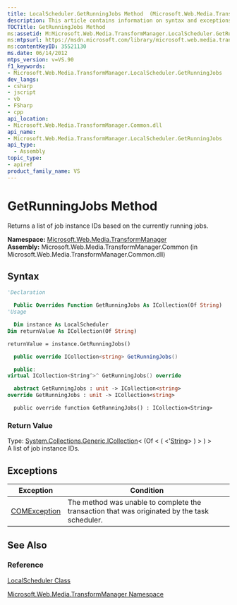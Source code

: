 ```yaml
---
title: LocalScheduler.GetRunningJobs Method  (Microsoft.Web.Media.TransformManager)
description: This article contains information on syntax and exceptions for the LocalScheduler.GetRunningJobs method.
TOCTitle: GetRunningJobs Method
ms:assetid: M:Microsoft.Web.Media.TransformManager.LocalScheduler.GetRunningJobs
ms:mtpsurl: https://msdn.microsoft.com/library/microsoft.web.media.transformmanager.localscheduler.getrunningjobs(v=VS.90)
ms:contentKeyID: 35521130
ms.date: 06/14/2012
mtps_version: v=VS.90
f1_keywords:
- Microsoft.Web.Media.TransformManager.LocalScheduler.GetRunningJobs
dev_langs:
- csharp
- jscript
- vb
- FSharp
- cpp
api_location:
- Microsoft.Web.Media.TransformManager.Common.dll
api_name:
- Microsoft.Web.Media.TransformManager.LocalScheduler.GetRunningJobs
api_type:
  - Assembly
topic_type:
- apiref
product_family_name: VS
---
```


# GetRunningJobs Method

Returns a list of job instance IDs based on the currently running jobs.

**Namespace:**  [Microsoft.Web.Media.TransformManager](microsoft-web-media-transformmanager-namespace.md)  
**Assembly:**  Microsoft.Web.Media.TransformManager.Common (in Microsoft.Web.Media.TransformManager.Common.dll)

## Syntax

```vb
'Declaration

  Public Overrides Function GetRunningJobs As ICollection(Of String)
'Usage

  Dim instance As LocalScheduler
Dim returnValue As ICollection(Of String)

returnValue = instance.GetRunningJobs()
```

```csharp
  public override ICollection<string> GetRunningJobs()
```

```cpp
  public:
virtual ICollection<String^>^ GetRunningJobs() override
```

``` fsharp
  abstract GetRunningJobs : unit -> ICollection<string> 
override GetRunningJobs : unit -> ICollection<string> 
```

```jscript
  public override function GetRunningJobs() : ICollection<String>
```

### Return Value

Type: [System.Collections.Generic.ICollection](https://msdn.microsoft.com/library/92t2ye13)\< (Of \< ( \<'[String](https://msdn.microsoft.com/library/s1wwdcbf)\> ) \> ) \>  
A list of job instance IDs.  

## Exceptions

|Exception|Condition|
|--- |--- |
|[COMException](https://msdn.microsoft.com/library/02hkayhc)|The method was unable to complete the transaction that was originated by the task scheduler.|

## See Also

### Reference

[LocalScheduler Class](localscheduler-class-microsoft-web-media-transformmanager.md)

[Microsoft.Web.Media.TransformManager Namespace](microsoft-web-media-transformmanager-namespace.md)
